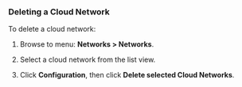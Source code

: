 ### Deleting a Cloud Network

To delete a cloud network:

1.  Browse to menu: **Networks > Networks**.

2.  Select a cloud network from the list view.

3.  Click **Configuration**, then
    click **Delete selected Cloud Networks**.
